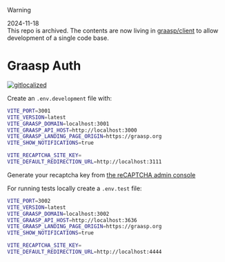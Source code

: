 >[!WARNING]
> 2024-11-18  
> This repo is archived. The contents are now living in [graasp/client](https://github.com/graasp/client) to allow development of a single code base.

# Graasp Auth

[![gitlocalized](https://gitlocalize.com/repo/9425/whole_project/badge.svg)](https://gitlocalize.com/repo/9425?utm_source=badge)

Create an `.env.development` file with:

```sh
VITE_PORT=3001
VITE_VERSION=latest
VITE_GRAASP_DOMAIN=localhost:3001
VITE_GRAASP_API_HOST=http://localhost:3000
VITE_GRAASP_LANDING_PAGE_ORIGIN=https://graasp.org
VITE_SHOW_NOTIFICATIONS=true

VITE_RECAPTCHA_SITE_KEY=
VITE_DEFAULT_REDIRECTION_URL=http://localhost:3111
```

Generate your recaptcha key from [the reCAPTCHA admin console](https://www.google.com/recaptcha/admin/create)

For running tests locally create a `.env.test` file:

```sh
VITE_PORT=3002
VITE_VERSION=latest
VITE_GRAASP_DOMAIN=localhost:3002
VITE_GRAASP_API_HOST=http://localhost:3636
VITE_GRAASP_LANDING_PAGE_ORIGIN=https://graasp.org
VITE_SHOW_NOTIFICATIONS=true

VITE_RECAPTCHA_SITE_KEY=
VITE_DEFAULT_REDIRECTION_URL=http://localhost:4444
```
